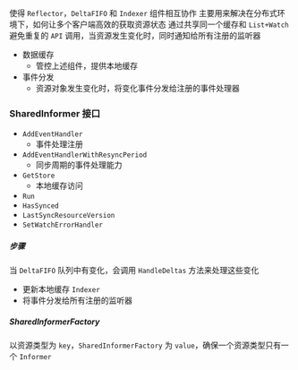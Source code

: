 使得 `Reflector`，`DeltaFIFO` 和 `Indexer` 组件相互协作
主要用来解决在分布式环境下，如何让多个客户端高效的获取资源状态
通过共享同一个缓存和 `List+Watch` 避免重复的 `API` 调用，当资源发生变化时，同时通知给所有注册的监听器

- 数据缓存
    - 管控上述组件，提供本地缓存
- 事件分发
    - 资源对象发生变化时，将变化事件分发给注册的事件处理器

### SharedInformer 接口

- `AddEventHandler`
    - 事件处理注册
- `AddEventHandlerWithResyncPeriod`
    - 同步周期的事件处理能力
- `GetStore`
    - 本地缓存访问
- `Run`
- `HasSynced`
- `LastSyncResourceVersion`
- `SetWatchErrorHandler`

##### 步骤

当 `DeltaFIFO` 队列中有变化，会调用 `HandleDeltas` 方法来处理这些变化

- 更新本地缓存 `Indexer`
- 将事件分发给所有注册的监听器

##### SharedInformerFactory

以资源类型为 `key`，`SharedInformerFactory` 为 `value`，确保一个资源类型只有一个 `Informer`